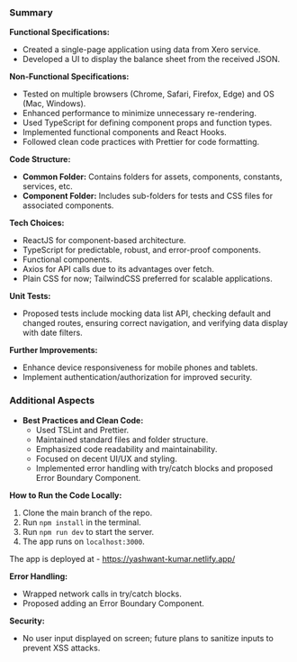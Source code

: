 ### Summary

**Functional Specifications:**
- Created a single-page application using data from Xero service.
- Developed a UI to display the balance sheet from the received JSON.

**Non-Functional Specifications:**
- Tested on multiple browsers (Chrome, Safari, Firefox, Edge) and OS (Mac, Windows).
- Enhanced performance to minimize unnecessary re-rendering.
- Used TypeScript for defining component props and function types.
- Implemented functional components and React Hooks.
- Followed clean code practices with Prettier for code formatting.

**Code Structure:**
- **Common Folder:** Contains folders for assets, components, constants, services, etc.
- **Component Folder:** Includes sub-folders for tests and CSS files for associated components.

**Tech Choices:**
- ReactJS for component-based architecture.
- TypeScript for predictable, robust, and error-proof components.
- Functional components.
- Axios for API calls due to its advantages over fetch.
- Plain CSS for now; TailwindCSS preferred for scalable applications.

**Unit Tests:**
- Proposed tests include mocking data list API, checking default and changed routes, ensuring correct navigation, and verifying data display with date filters.

**Further Improvements:**
- Enhance device responsiveness for mobile phones and tablets.
- Implement authentication/authorization for improved security.

### Additional Aspects

- **Best Practices and Clean Code:**
  - Used TSLint and Prettier.
  - Maintained standard files and folder structure.
  - Emphasized code readability and maintainability.
  - Focused on decent UI/UX and styling.
  - Implemented error handling with try/catch blocks and proposed Error Boundary Component.

**How to Run the Code Locally:**
1. Clone the main branch of the repo.
2. Run `npm install` in the terminal.
3. Run `npm run dev` to start the server.
4. The app runs on `localhost:3000`.

The app is deployed at - https://yashwant-kumar.netlify.app/

**Error Handling:**
- Wrapped network calls in try/catch blocks.
- Proposed adding an Error Boundary Component.

**Security:**
- No user input displayed on screen; future plans to sanitize inputs to prevent XSS attacks.
